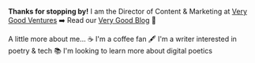**Thanks for stopping by!**
I am the Director of Content & Marketing at [Very Good Ventures](https://verygood.ventures/) ➡️  Read our [Very Good Blog](https://verygood.ventures/blog) 🦄

A little more about me...
☕ I'm a coffee fan
🖋️ I'm a writer interested in poetry & tech
📚 I'm looking to learn more about digital poetics
